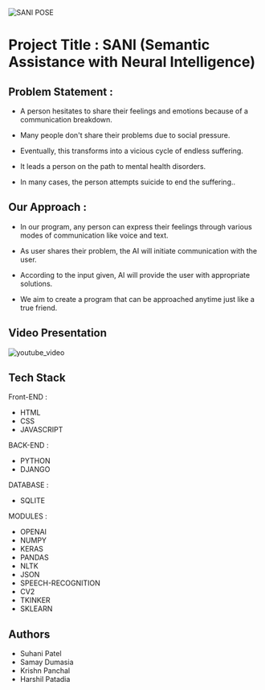 ![SANI POSE](https://user-images.githubusercontent.com/62282673/188310320-60babd24-59bd-4781-8a60-e85ca1e2af34.png)

# **Project Title : SANI (Semantic Assistance with Neural Intelligence)**

## Problem Statement :

- A person hesitates to share their feelings and emotions because of a communication breakdown.

-  Many people don't share their problems due to social pressure.

-  Eventually, this transforms into a vicious cycle of endless suffering. 

-  It leads a person on the path to mental health disorders.

-  In many cases, the person attempts suicide to end the suffering..

## Our Approach : 

-  In our program, any person can express their feelings through various modes of communication like voice and text.

-  As user shares their problem, the AI will initiate communication with the user. 

- According to the input given, AI will provide the user with appropriate solutions. 

- We aim to create a program that can be approached anytime just like a true friend.


## Video Presentation
![youtube_video](https://youtu.be/rpmBkdSwdXY)



## Tech Stack
Front-END : 

- HTML
- CSS
- JAVASCRIPT

BACK-END : 

- PYTHON
- DJANGO
 
DATABASE : 

- SQLITE

MODULES :

- OPENAI
- NUMPY
- KERAS
- PANDAS
- NLTK
- JSON
- SPEECH-RECOGNITION
- CV2
- TKINKER
- SKLEARN
## Authors

- Suhani Patel
- Samay Dumasia
- Krishn Panchal
- Harshil Patadia

